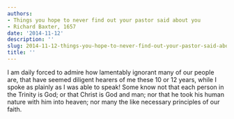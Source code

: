 ```yaml
---
authors:
- Things you hope to never find out your pastor said about you
- Richard Baxter, 1657
date: '2014-11-12'
description: ''
slug: 2014-11-12-things-you-hope-to-never-find-out-your-pastor-said-about-you
title: ''
---
```

I am daily forced to admire how lamentably ignorant many of our people are, that have seemed diligent hearers of me these 10 or 12 years, while I spoke as plainly as I was able to speak! Some know not that each person in the Trinity is God; or that Christ is God and man; nor that he took his human nature with him into heaven; nor many the like necessary principles of our faith.



